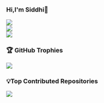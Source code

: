 ### Hi,I'm Siddhi📧

![](https://github-readme-stats.vercel.app/api?username=siddhi-kapoor&theme=dark&hide_border=false&include_all_commits=false&count_private=false)<br/>
![](https://nirzak-streak-stats.vercel.app/?user=siddhi-kapoor&theme=dark&hide_border=false)<br/>
![](https://github-readme-stats.vercel.app/api/top-langs/?username=siddhi-kapoor&theme=dark&hide_border=false&include_all_commits=false&count_private=false&layout=compact)

### 🏆 GitHub Trophies
![](https://github-profile-trophy.vercel.app/?username=siddhi-kapoor&theme=radical&no-frame=false&no-bg=false&margin-w=4)

### 💡Top Contributed Repositories
![](https://github-contributor-stats.vercel.app/api?username=siddhi-kapoor&limit=5&theme=dark&combine_all_yearly_contributions=true)

